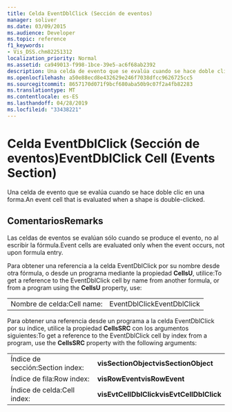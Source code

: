 ```yaml
---
title: Celda EventDblClick (Sección de eventos)
manager: soliver
ms.date: 03/09/2015
ms.audience: Developer
ms.topic: reference
f1_keywords:
- Vis_DSS.chm82251312
localization_priority: Normal
ms.assetid: ca949013-f998-1bce-39e5-ac6f68ab2392
description: Una celda de evento que se evalúa cuando se hace doble clic en una forma.
ms.openlocfilehash: a50e88ecd8e432629e246f7038dfcc9626725cc5
ms.sourcegitcommit: 8657170d071f9bcf680aba50b9c07f2a4fb82283
ms.translationtype: MT
ms.contentlocale: es-ES
ms.lasthandoff: 04/28/2019
ms.locfileid: "33438221"
---
```

# <a name="eventdblclick-cell-events-section"></a><span data-ttu-id="9d702-103">Celda EventDblClick (Sección de eventos)</span><span class="sxs-lookup"><span data-stu-id="9d702-103">EventDblClick Cell (Events Section)</span></span>

<span data-ttu-id="9d702-104">Una celda de evento que se evalúa cuando se hace doble clic en una forma.</span><span class="sxs-lookup"><span data-stu-id="9d702-104">An event cell that is evaluated when a shape is double-clicked.</span></span>
  
## <a name="remarks"></a><span data-ttu-id="9d702-105">Comentarios</span><span class="sxs-lookup"><span data-stu-id="9d702-105">Remarks</span></span>

<span data-ttu-id="9d702-106">Las celdas de eventos se evalúan sólo cuando se produce el evento, no al escribir la fórmula.</span><span class="sxs-lookup"><span data-stu-id="9d702-106">Event cells are evaluated only when the event occurs, not upon formula entry.</span></span>
  
<span data-ttu-id="9d702-107">Para obtener una referencia a la celda EventDblClick por su nombre desde otra fórmula, o desde un programa mediante la propiedad **CellsU**, utilice:</span><span class="sxs-lookup"><span data-stu-id="9d702-107">To get a reference to the EventDblClick cell by name from another formula, or from a program using the **CellsU** property, use:</span></span> 
  
|||
|:-----|:-----|
| <span data-ttu-id="9d702-108">Nombre de celda:</span><span class="sxs-lookup"><span data-stu-id="9d702-108">Cell name:</span></span>  <br/> | <span data-ttu-id="9d702-109">EventDblClick</span><span class="sxs-lookup"><span data-stu-id="9d702-109">EventDblClick</span></span>  <br/> |
   
<span data-ttu-id="9d702-110">Para obtener una referencia desde un programa a la celda EventDblClick por su índice, utilice la propiedad **CellsSRC** con los argumentos siguientes:</span><span class="sxs-lookup"><span data-stu-id="9d702-110">To get a reference to the EventDblClick cell by index from a program, use the **CellsSRC** property with the following arguments:</span></span> 
  
|||
|:-----|:-----|
| <span data-ttu-id="9d702-111">Índice de sección:</span><span class="sxs-lookup"><span data-stu-id="9d702-111">Section index:</span></span>  <br/> |<span data-ttu-id="9d702-112">**visSectionObject**</span><span class="sxs-lookup"><span data-stu-id="9d702-112">**visSectionObject**</span></span> <br/> |
| <span data-ttu-id="9d702-113">Índice de fila:</span><span class="sxs-lookup"><span data-stu-id="9d702-113">Row index:</span></span>  <br/> |<span data-ttu-id="9d702-114">**visRowEvent**</span><span class="sxs-lookup"><span data-stu-id="9d702-114">**visRowEvent**</span></span> <br/> |
| <span data-ttu-id="9d702-115">Índice de celda:</span><span class="sxs-lookup"><span data-stu-id="9d702-115">Cell index:</span></span>  <br/> |<span data-ttu-id="9d702-116">**visEvtCellDblClick**</span><span class="sxs-lookup"><span data-stu-id="9d702-116">**visEvtCellDblClick**</span></span> <br/> |
   

